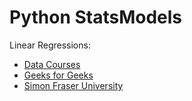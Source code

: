 # Python StatsModels

Linear Regressions:
* [Data Courses](https://nbviewer.org/github/quickheaven/python-statsmodels/blob/main/Linear_Regression_in_Python_using_Statsmodels_DataCourses.ipynb)
* [Geeks for Geeks](quickheaven/python-statsmodels/blob/main/Linear_Regression_in_Python_using_Statsmodels_GeeksForGeeks.ipynb)
* [Simon Fraser University](quickheaven/python-statsmodels/blob/main/Simple_Linear_Regression.ipynb)
